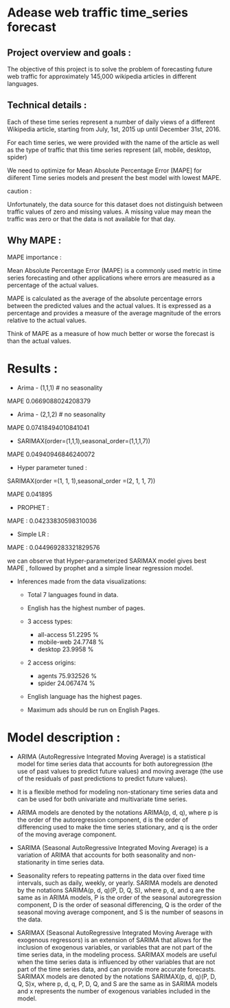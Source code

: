 # Adease web traffic time_series forecast

## Project overview and goals : 

The objective of this project is to solve the problem of forecasting future web traffic for approximately 145,000 wikipedia articles in different languages. 

## Technical details : 

Each of these time series represent a number of daily views of a different Wikipedia article, starting from July, 1st, 2015 up until December 31st, 2016.

 For each time series, we were provided with the name of the article as well as the type of traffic that this time series represent (all, mobile, desktop, spider)

 We need to optimize for Mean Absolute Percentage Error [MAPE] for diiferent Time series models and present the best model with lowest MAPE.

caution : 

Unfortunately, the data source for this dataset does not distinguish between traffic values of zero and missing values. A missing value may mean the traffic was zero or that the data is not available for that day.

## Why MAPE : 

MAPE importance :

Mean Absolute Percentage Error (MAPE) is a commonly used metric in time series forecasting and other applications where errors are measured as a percentage of the actual values.

MAPE is calculated as the average of the absolute percentage errors between the predicted values and the actual values. It is expressed as a percentage and provides a measure of the average magnitude of the errors relative to the actual values.

Think of MAPE as a measure of how much better or worse the forecast is than the actual values.

# Results :

* Arima - (1,1,1) # no seasonality

MAPE 0.0669088024208379

* Arima - (2,1,2) # no seasonality

MAPE 0.07418494010841041

* SARIMAX(order=(1,1,1),seasonal_order=(1,1,1,7))

MAPE 0.04940946846240072

* Hyper parameter tuned : 

SARIMAX(order =(1, 1, 1),seasonal_order =(2, 1, 1, 7))

MAPE 0.041895

* PROPHET : 

MAPE : 0.04233830598310036

* Simple LR : 

MAPE : 0.044969283321829576	 

we can observe that Hyper-parameterized SARIMAX model gives best MAPE , followed by prophet and  a simple linear regression model.

* Inferences made from the data visualizations:

     * Total 7 languages found in data.

     *  English has the highest number of pages.

     *   3 access types:

         * all-access 51.2295 %
         * mobile-web 24.7748 %
         * desktop 23.9958 %

     * 2 access origins:

         * agents 75.932526 %
         * spider 24.067474 %
         
   * English language has the highest pages.

   * Maximum ads should be run on English Pages.
 
 # Model description : 

 * ARIMA (AutoRegressive Integrated Moving Average) is a statistical model for time series data that accounts for both autoregression (the use of past values to predict future values) and moving average (the use of the residuals of past predictions to predict future values).
* It is a flexible method for modeling non-stationary time series data and can be used for both univariate and multivariate time series.
* ARIMA models are denoted by the notations ARIMA(p, d, q), where p is the order of the autoregression component, d is the order of differencing used to make the time series stationary, and q is the order of the moving average component.

*  SARIMA (Seasonal AutoRegressive Integrated Moving Average) is a variation of ARIMA that accounts for both seasonality and non-stationarity in time series data.
* Seasonality refers to repeating patterns in the data over fixed time intervals, such as daily, weekly, or yearly. SARIMA models are denoted by the notations SARIMA(p, d, q)(P, D, Q, S), where p, d, and q are the same as in ARIMA models, P is the order of the seasonal autoregression component, D is the order of seasonal differencing, Q is the order of the seasonal moving average component, and S is the number of seasons in the data.

* SARIMAX (Seasonal AutoRegressive Integrated Moving Average with exogenous regressors) is an extension of SARIMA that allows for the inclusion of exogenous variables, or variables that are not part of the time series data, in the modeling process.
  SARIMAX models are useful when the time series data is influenced by other variables that are not part of the time series data, and can provide more accurate forecasts.
  SARIMAX models are denoted by the notations SARIMAX(p, d, q)(P, D, Q, S)x, where p, d, q, P, D, Q, and S are the same as in SARIMA models and x represents the number of exogenous variables included in the model.








